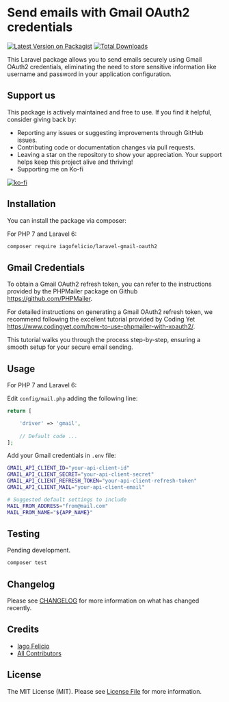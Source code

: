 # Send emails with Gmail OAuth2 credentials 

[![Latest Version on Packagist](https://img.shields.io/packagist/v/iagofelicio/laravel-gmail-oauth2.svg?style=flat-square)](https://packagist.org/packages/iagofelicio/laravel-gmail-oauth2)
[![Total Downloads](https://img.shields.io/packagist/dt/iagofelicio/laravel-gmail-oauth2.svg?style=flat-square)](https://packagist.org/packages/iagofelicio/laravel-gmail-oauth2)

This Laravel package allows you to send emails securely using Gmail OAuth2 credentials, eliminating the need to store sensitive information like username and password in your application configuration.

## Support us

This package is actively maintained and free to use. If you find it helpful, consider giving back by:

* Reporting any issues or suggesting improvements through GitHub issues.
* Contributing code or documentation changes via pull requests.
* Leaving a star on the repository to show your appreciation.
Your support helps keep this project alive and thriving!
* Supporting me on Ko-fi

[![ko-fi](https://ko-fi.com/img/githubbutton_sm.svg)](https://ko-fi.com/E1E3C4XVI)

## Installation

You can install the package via composer:

For PHP 7 and Laravel 6:

```bash
composer require iagofelicio/laravel-gmail-oauth2
```

## Gmail Credentials

To obtain a Gmail OAuth2 refresh token, you can refer to the instructions provided by the PHPMailer package on Github https://github.com/PHPMailer.

For detailed instructions on generating a Gmail OAuth2 refresh token, we recommend following the excellent tutorial provided by Coding Yet https://www.codingyet.com/how-to-use-phpmailer-with-xoauth2/. 

This tutorial walks you through the process step-by-step, ensuring a smooth setup for your secure email sending.


## Usage

For PHP 7 and Laravel 6:

Edit `config/mail.php` adding the following line:

```php
return [

    'driver' => 'gmail',
    
    // Default code ...
];
```

Add your Gmail credentials in `.env` file:

```bash
GMAIL_API_CLIENT_ID="your-api-client-id"
GMAIL_API_CLIENT_SECRET="your-api-client-secret"
GMAIL_API_CLIENT_REFRESH_TOKEN="your-api-client-refresh-token"
GMAIL_API_CLIENT_MAIL="your-api-client-email"

# Suggested default settings to include
MAIL_FROM_ADDRESS="from@mail.com"
MAIL_FROM_NAME="${APP_NAME}"
```

## Testing

Pending development.

```bash
composer test
```

## Changelog

Please see [CHANGELOG](CHANGELOG.md) for more information on what has changed recently.

## Credits

- [Iago Felicio](https://github.com/iagofelicio)
- [All Contributors](../../contributors)

## License

The MIT License (MIT). Please see [License File](LICENSE) for more information.